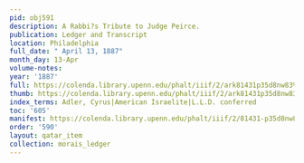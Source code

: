 ```yaml
---
pid: obj591
description: A Rabbi?s Tribute to Judge Peirce.
publication: Ledger and Transcript
location: Philadelphia
full_date: " April 13, 1887"
month_day: 13-Apr
volume-notes:
year: '1887'
full: https://colenda.library.upenn.edu/phalt/iiif/2/ark81431p35d8nw83%2FSHA256E-s7241916--c2f0614f6c8bdb9bacec5f1e9700077e20b59b8c61a5f3c65d1b151241c4305b.jpeg/full/3500,/0/default.jpg
thumb: https://colenda.library.upenn.edu/phalt/iiif/2/ark81431p35d8nw83%2FSHA256E-s7241916--c2f0614f6c8bdb9bacec5f1e9700077e20b59b8c61a5f3c65d1b151241c4305b.jpeg/full/!200,200/0/default.jpg
index_terms: Adler, Cyrus|American Israelite|L.L.D. conferred
toc: '605'
manifest: https://colenda.library.upenn.edu/phalt/iiif/2/81431-p35d8nw83/manifest
order: '590'
layout: qatar_item
collection: morais_ledger
---
```

